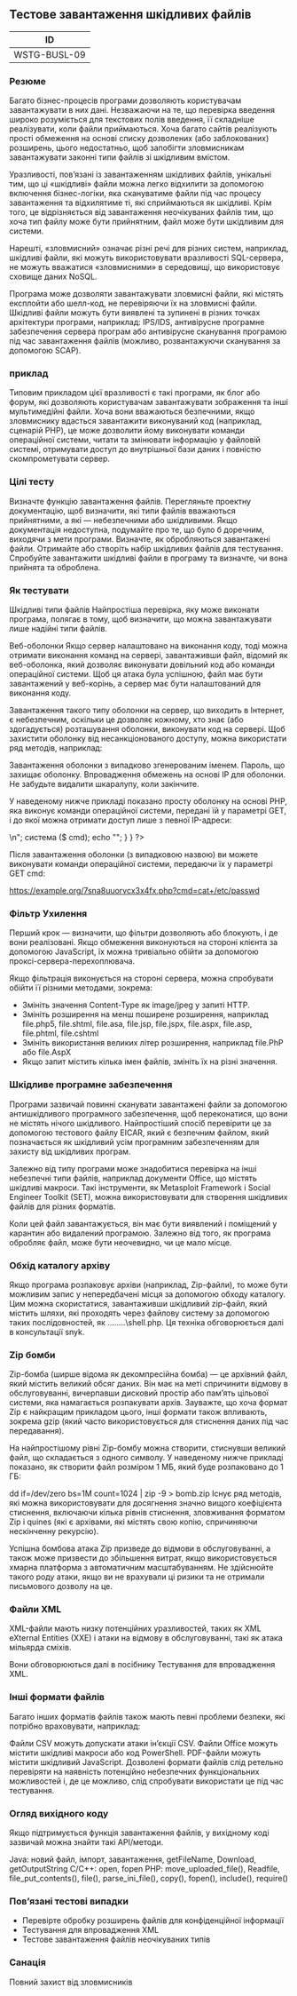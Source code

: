 ## Тестове завантаження шкідливих файлів
|ID|
|----|
|WSTG-BUSL-09|

### Резюме
Багато бізнес-процесів програми дозволяють користувачам завантажувати в них дані. Незважаючи на те, що перевірка введення широко розуміється для текстових полів введення, її складніше реалізувати, коли файли приймаються. Хоча багато сайтів реалізують прості обмеження на основі списку дозволених (або заблокованих) розширень, цього недостатньо, щоб запобігти зловмисникам завантажувати законні типи файлів зі шкідливим вмістом.

Уразливості, пов’язані із завантаженням шкідливих файлів, унікальні тим, що ці «шкідливі» файли можна легко відхилити за допомогою включення бізнес-логіки, яка скануватиме файли під час процесу завантаження та відхилятиме ті, які сприймаються як шкідливі. Крім того, це відрізняється від завантаження неочікуваних файлів тим, що хоча тип файлу може бути прийнятним, файл може бути шкідливим для системи.

Нарешті, «зловмисний» означає різні речі для різних систем, наприклад, шкідливі файли, які можуть використовувати вразливості SQL-сервера, не можуть вважатися «зловмисними» в середовищі, що використовує сховище даних NoSQL.

Програма може дозволяти завантажувати зловмисні файли, які містять експлойти або шелл-код, не перевіряючи їх на зловмисні файли. Шкідливі файли можуть бути виявлені та зупинені в різних точках архітектури програми, наприклад: IPS/IDS, антивірусне програмне забезпечення сервера програм або антивірусне сканування програмою під час завантаження файлів (можливо, розвантажуючи сканування за допомогою SCAP).

### приклад
Типовим прикладом цієї вразливості є такі програми, як блог або форум, які дозволяють користувачам завантажувати зображення та інші мультимедійні файли. Хоча вони вважаються безпечними, якщо зловмиснику вдасться завантажити виконуваний код (наприклад, сценарій PHP), це може дозволити йому виконувати команди операційної системи, читати та змінювати інформацію у файловій системі, отримувати доступ до внутрішньої бази даних і повністю скомпрометувати сервер.

### Цілі тесту
Визначте функцію завантаження файлів.
Перегляньте проектну документацію, щоб визначити, які типи файлів вважаються прийнятними, а які — небезпечними або шкідливими.
Якщо документація недоступна, подумайте про те, що було б доречним, виходячи з мети програми.
Визначте, як обробляються завантажені файли.
Отримайте або створіть набір шкідливих файлів для тестування.
Спробуйте завантажити шкідливі файли в програму та визначте, чи вона прийнята та оброблена.

### Як тестувати
Шкідливі типи файлів
Найпростіша перевірка, яку може виконати програма, полягає в тому, щоб визначити, що можна завантажувати лише надійні типи файлів.

Веб-оболонки
Якщо сервер налаштовано на виконання коду, тоді можна отримати виконання команд на сервері, завантаживши файл, відомий як веб-оболонка, який дозволяє виконувати довільний код або команди операційної системи. Щоб ця атака була успішною, файл має бути завантажений у веб-корінь, а сервер має бути налаштований для виконання коду.

Завантаження такого типу оболонки на сервер, що виходить в Інтернет, є небезпечним, оскільки це дозволяє кожному, хто знає (або здогадується) розташування оболонки, виконувати код на сервері. Щоб захистити оболонку від несанкціонованого доступу, можна використати ряд методів, наприклад:

Завантаження оболонки з випадково згенерованим іменем.
Пароль, що захищає оболонку.
Впровадження обмежень на основі IP для оболонки.
Не забудьте видалити шкаралупу, коли закінчите.

У наведеному нижче прикладі показано просту оболонку на основі PHP, яка виконує команди операційної системи, передані їй у параметрі GET, і до якої можна отримати доступ лише з певної IP-адреси:

<?php
     if ($_SERVER['REMOTE_HOST'] === "FIXME") { // Встановіть свою IP-адресу тут
         if(isset($_REQUEST['cmd'])){
             $cmd = ($_REQUEST['cmd']);
             echo "<pre>\n";
             система ($ cmd);
             echo "</pre>";
         }
     }
?>
Після завантаження оболонки (з випадковою назвою) ви можете виконувати команди операційної системи, передаючи їх у параметрі GET cmd:

https://example.org/7sna8uuorvcx3x4fx.php?cmd=cat+/etc/passwd

### Фільтр Ухилення
Перший крок — визначити, що фільтри дозволяють або блокують, і де вони реалізовані. Якщо обмеження виконуються на стороні клієнта за допомогою JavaScript, їх можна тривіально обійти за допомогою проксі-сервера-перехоплювача.

Якщо фільтрація виконується на стороні сервера, можна спробувати обійти її різними методами, зокрема:

- Змініть значення Content-Type як image/jpeg у запиті HTTP.
- Змініть розширення на менш поширене розширення, наприклад file.php5, file.shtml, file.asa, file.jsp, file.jspx, file.aspx, file.asp, file.phtml, file.cshtml
- Змініть використання великих літер розширення, наприклад file.PhP або file.AspX
- Якщо запит містить кілька імен файлів, змініть їх на різні значення.

### Шкідливе програмне забезпечення
Програми зазвичай повинні сканувати завантажені файли за допомогою антишкідливого програмного забезпечення, щоб переконатися, що вони не містять нічого шкідливого. Найпростіший спосіб перевірити це за допомогою тестового файлу EICAR, який є безпечним файлом, який позначається як шкідливий усім програмним забезпеченням для захисту від шкідливих програм.

Залежно від типу програми може знадобитися перевірка на інші небезпечні типи файлів, наприклад документи Office, що містять шкідливі макроси. Такі інструменти, як Metasploit Framework і Social Engineer Toolkit (SET), можна використовувати для створення шкідливих файлів для різних форматів.

Коли цей файл завантажується, він має бути виявлений і поміщений у карантин або видалений програмою. Залежно від того, як програма обробляє файл, може бути неочевидно, чи це мало місце.

### Обхід каталогу архіву
Якщо програма розпаковує архіви (наприклад, Zip-файли), то може бути можливим запис у непередбачені місця за допомогою обходу каталогу. Цим можна скористатися, завантаживши шкідливий zip-файл, який містить шляхи, які проходять через файлову систему за допомогою таких послідовностей, як ..\..\..\..\shell.php. Ця техніка обговорюється далі в консультації snyk.

### Zip бомби
Zip-бомба (ширше відома як декомпресійна бомба) — це архівний файл, який містить великий обсяг даних. Він має на меті спричинити відмову в обслуговуванні, вичерпавши дисковий простір або пам’ять цільової системи, яка намагається розпакувати архів. Зауважте, що хоча формат Zip є найкращим прикладом цього, інші формати також впливають, зокрема gzip (який часто використовується для стиснення даних під час передавання).

На найпростішому рівні Zip-бомбу можна створити, стиснувши великий файл, що складається з одного символу. У наведеному нижче прикладі показано, як створити файл розміром 1 МБ, який буде розпаковано до 1 ГБ:

dd if=/dev/zero bs=1M count=1024 | zip -9 > bomb.zip
Існує ряд методів, які можна використовувати для досягнення значно вищого коефіцієнта стиснення, включаючи кілька рівнів стиснення, зловживання форматом Zip і quines (які є архівами, які містять свою копію, спричиняючи нескінченну рекурсію).

Успішна бомбова атака Zip призведе до відмови в обслуговуванні, а також може призвести до збільшення витрат, якщо використовується хмарна платформа з автоматичним масштабуванням. Не здійснюйте такого роду атаки, якщо ви не врахували ці ризики та не отримали письмового дозволу на це.

### Файли XML
XML-файли мають низку потенційних уразливостей, таких як XML eXternal Entities (XXE) і атаки на відмову в обслуговуванні, такі як атака мільярда сміхів.

Вони обговорюються далі в посібнику Тестування для впровадження XML.

### Інші формати файлів
Багато інших форматів файлів також мають певні проблеми безпеки, які потрібно враховувати, наприклад:

Файли CSV можуть допускати атаки ін’єкції CSV.
Файли Office можуть містити шкідливі макроси або код PowerShell.
PDF-файли можуть містити шкідливий JavaScript.
Дозволені формати файлів слід ретельно перевіряти на наявність потенційно небезпечних функціональних можливостей і, де це можливо, слід спробувати використати це під час тестування.

### Огляд вихідного коду
Якщо підтримується функція завантаження файлів, у вихідному коді зазвичай можна знайти такі API/методи.

Java: новий файл, імпорт, завантаження, getFileName, Download, getOutputString
C/C++: open, fopen
PHP: move_uploaded_file(), Readfile, file_put_contents(), file(), parse_ini_file(), copy(), fopen(), include(), require()

### Пов’язані тестові випадки
- Перевірте обробку розширень файлів для конфіденційної інформації
- Тестування для впровадження XML
- Тестове завантаження файлів неочікуваних типів

### Санація
Повний захист від зловмисників
